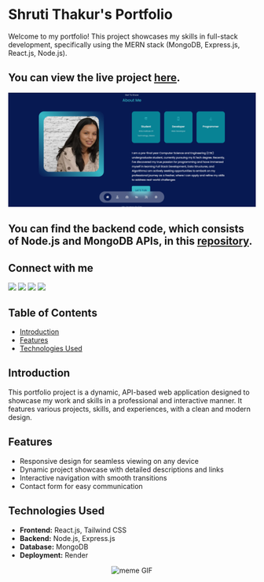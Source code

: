 # Shruti Thakur's Portfolio

Welcome to my portfolio! This project showcases my skills in full-stack development, specifically using the MERN stack (MongoDB, Express.js, React.js, Node.js). 

## You can view the live project [here](https://portfolio-kh60.onrender.com/).

![Portfolio Screenshot](src/assets/portfolio.png)


## You can find the backend code, which consists of Node.js and MongoDB APIs, in this [repository](https://github.com/Shruti2-0Thakur/api_portfolio).

## Connect with me
<div> <a href="https://www.linkedin.com/in/shrutithakur20/" target="_blank"><img src="https://img.shields.io/badge/LinkedIn-0077B5?style=for-the-badge&logo=linkedin&logoColor=white" target="_blank"></a>
<a href="https://github.com/Shruti2-0Thakur" target="_blank"><img src="https://img.shields.io/badge/GitHub-100000?style=for-the-badge&logo=github&logoColor=white" target="_blank"></a>
<a href="https://www.instagram.com/_thakur_._shruti_/?igsh=MTd2ZWw1NWxmOWV1MA%3D%3D" target="_blank"><img src="https://img.shields.io/badge/Instagram-E4405F?style=for-the-badge&logo=instagram&logoColor=white" target="_blank"></a>
<a href = "mailto:shrutithakur9508@gmail.com"><img src="https://img.shields.io/badge/-Gmail-%23333?style=for-the-badge&logo=gmail&logoColor=white" target="_blank"></a>
</div>

## Table of Contents

- [Introduction](#introduction)
- [Features](#features)
- [Technologies Used](#technologies-used)
  
## Introduction

This portfolio project is a dynamic, API-based web application designed to showcase my work and skills in a professional and interactive manner. It features various projects, skills, and experiences, with a clean and modern design.

## Features

- Responsive design for seamless viewing on any device
- Dynamic project showcase with detailed descriptions and links
- Interactive navigation with smooth transitions
- Contact form for easy communication

## Technologies Used

- **Frontend:** React.js, Tailwind CSS
- **Backend:** Node.js, Express.js
- **Database:** MongoDB
- **Deployment:** Render

<p align="center">
  <img src="https://i.giphy.com/media/v1.Y2lkPTc5MGI3NjExdHZhc2piYnkwaWZjMnAzcGxyYWkxbTBqeWx6cjQ4cGZkNjFicGx2MyZlcD12MV9pbnRlcm5hbF9naWZfYnlfaWQmY3Q9Zw/5z14cGpQk6ZL3fiNJA/giphy.gif" alt="meme GIF" style="width: 250px;" />
</p>
